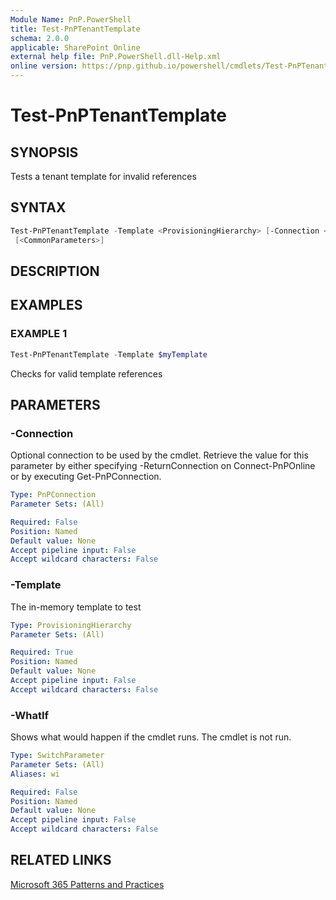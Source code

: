 ```yaml
---
Module Name: PnP.PowerShell
title: Test-PnPTenantTemplate
schema: 2.0.0
applicable: SharePoint Online
external help file: PnP.PowerShell.dll-Help.xml
online version: https://pnp.github.io/powershell/cmdlets/Test-PnPTenantTemplate.html
---
```

 
# Test-PnPTenantTemplate

## SYNOPSIS
Tests a tenant template for invalid references

## SYNTAX

```powershell
Test-PnPTenantTemplate -Template <ProvisioningHierarchy> [-Connection <PnPConnection>]  
 [<CommonParameters>]
```

## DESCRIPTION

## EXAMPLES

### EXAMPLE 1
```powershell
Test-PnPTenantTemplate -Template $myTemplate
```

Checks for valid template references

## PARAMETERS

### -Connection
Optional connection to be used by the cmdlet. Retrieve the value for this parameter by either specifying -ReturnConnection on Connect-PnPOnline or by executing Get-PnPConnection.

```yaml
Type: PnPConnection
Parameter Sets: (All)

Required: False
Position: Named
Default value: None
Accept pipeline input: False
Accept wildcard characters: False
```

### -Template
The in-memory template to test

```yaml
Type: ProvisioningHierarchy
Parameter Sets: (All)

Required: True
Position: Named
Default value: None
Accept pipeline input: False
Accept wildcard characters: False
```

### -WhatIf
Shows what would happen if the cmdlet runs. The cmdlet is not run.

```yaml
Type: SwitchParameter
Parameter Sets: (All)
Aliases: wi

Required: False
Position: Named
Default value: None
Accept pipeline input: False
Accept wildcard characters: False
```

## RELATED LINKS

[Microsoft 365 Patterns and Practices](https://aka.ms/m365pnp)

